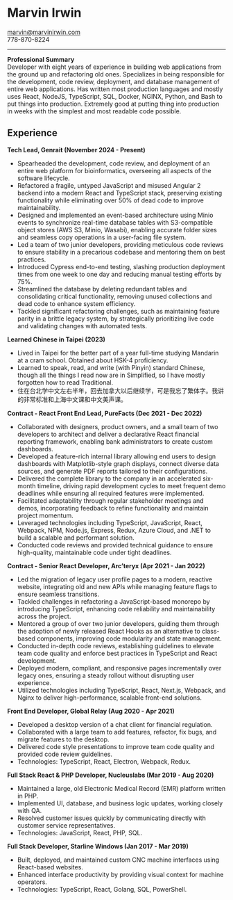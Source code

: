 # Marvin Irwin
marvin@marvinirwin.com  
778-870-8224  

---

**Professional Summary**  
Developer with eight years of experience in building web applications from the ground up and refactoring old ones. Specializes in being responsible for the development, code review, deployment, and database management of entire web applications. Has written most production languages and mostly uses React, NodeJS, TypeScript, SQL, Docker, NGINX, Python, and Bash to put things into production.  Extremely good at putting thing into production in weeks with the simplest and most readable code possible.

## Experience  

**Tech Lead, Genrait (November 2024 - Present)**  
- Spearheaded the development, code review, and deployment of an entire web platform for bioinformatics, overseeing all aspects of the software lifecycle.  
- Refactored a fragile, untyped JavaScript and misused Angular 2 backend into a modern React and TypeScript stack, preserving existing functionality while eliminating over 50% of dead code to improve maintainability.  
- Designed and implemented an event-based architecture using Minio events to synchronize real-time database tables with S3-compatible object stores (AWS S3, Minio, Wasabi), enabling accurate folder sizes and seamless copy operations in a user-facing file system.  
- Led a team of two junior developers, providing meticulous code reviews to ensure stability in a precarious codebase and mentoring them on best practices.  
- Introduced Cypress end-to-end testing, slashing production deployment times from one week to one day and reducing manual testing efforts by 75%.  
- Streamlined the database by deleting redundant tables and consolidating critical functionality, removing unused collections and dead code to enhance system efficiency.  
- Tackled significant refactoring challenges, such as maintaining feature parity in a brittle legacy system, by strategically prioritizing live code and validating changes with automated tests.  

**Learned Chinese in Taipei (2023)**  
- Lived in Taipei for the better part of a year full-time studying Mandarin at a cram school. Obtained about HSK-4 proficiency.  
- Learned to speak, read, and write (with Pinyin) standard Chinese, though all the things I read now are in Simplified, so I have mostly forgotten how to read Traditional.  
- 住在台北学中文左右半年，回去加拿大以后继续学，可是我忘了繁体字。我讲的非常标准和上海中文课和中文美声课。  

**Contract - React Front End Lead, PureFacts (Dec 2021 - Dec 2022)**  
- Collaborated with designers, product owners, and a small team of two developers to architect and deliver a declarative React financial reporting framework, enabling bank administrators to create custom dashboards.  
- Developed a feature-rich internal library allowing end users to design dashboards with Matplotlib-style graph displays, connect diverse data sources, and generate PDF reports tailored to their configurations.  
- Delivered the complete library to the company in an accelerated six-month timeline, driving rapid development cycles to meet frequent demo deadlines while ensuring all required features were implemented.  
- Facilitated adaptability through regular stakeholder meetings and demos, incorporating feedback to refine functionality and maintain project momentum.  
- Leveraged technologies including TypeScript, JavaScript, React, Webpack, NPM, Node.js, Express, Redux, Azure Cloud, and .NET to build a scalable and performant solution.  
- Conducted code reviews and provided technical guidance to ensure high-quality, maintainable code under tight deadlines.  

**Contract - Senior React Developer, Arc’teryx (Apr 2021 - Jan 2022)**  
- Led the migration of legacy user profile pages to a modern, reactive website, integrating old and new APIs while managing feature flags to ensure seamless transitions.  
- Tackled challenges in refactoring a JavaScript-based monorepo by introducing TypeScript, enhancing code reliability and maintainability across the project.  
- Mentored a group of over two junior developers, guiding them through the adoption of newly released React Hooks as an alternative to class-based components, improving code modularity and state management.  
- Conducted in-depth code reviews, establishing guidelines to elevate team code quality and enforce best practices in TypeScript and React development.  
- Deployed modern, compliant, and responsive pages incrementally over legacy ones, ensuring a steady rollout without disrupting user experience.  
- Utilized technologies including TypeScript, React, Next.js, Webpack, and Nginx to deliver high-performance, scalable front-end solutions.  

**Front End Developer, Global Relay (Aug 2020 - Apr 2021)**  
- Developed a desktop version of a chat client for financial regulation.  
- Collaborated with a large team to add features, refactor, fix bugs, and migrate features to the desktop.  
- Delivered code style presentations to improve team code quality and provided code review guidelines.  
- Technologies: TypeScript, React, Electron, Webpack, Redux.  

**Full Stack React & PHP Developer, Nucleuslabs (Mar 2019 - Aug 2020)**  
- Maintained a large, old Electronic Medical Record (EMR) platform written in PHP.  
- Implemented UI, database, and business logic updates, working closely with QA.  
- Resolved customer issues quickly by communicating directly with customer service representatives.  
- Technologies: JavaScript, React, PHP, SQL.  

**Full Stack Developer, Starline Windows (Jan 2017 - Mar 2019)**  
- Built, deployed, and maintained custom CNC machine interfaces using React-based websites.  
- Enhanced interface productivity by providing visual context for machine operators.  
- Technologies: TypeScript, React, Golang, SQL, PowerShell.  

